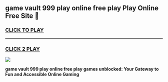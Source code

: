 
## game vault 999 play online free play Play Online Free Site 👋
<h3>
<a href="https://download.freeplayer.one?title=game_vault_999_play_online_free_play&ref=21F">CLICK TO PLAY</a></h3>
<hr>

<h3>
<a href="https://download.freeplayer.one?title=game_vault_999_play_online_free_play&ref=21F">CLICK 2 PLAY</a>
  
</h3>

<a href="https://download.freeplayer.one?title=game_vault_999_play_online_free_play&ref=21F"><img src="https://cdnb.artstation.com/p/assets/images/images/032/539/853/original/anto-thomas-button-gif.gif"></a>


**game vault 999 play online free play games unblocked: Your Gateway to Fun and Accessible Online Gaming**
